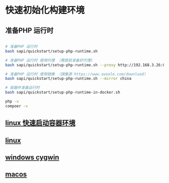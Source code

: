 # 快速初始化构建环境

## 准备PHP 运行时

```bash

# 准备PHP 运行时
bash sapi/quickstart/setup-php-runtime.sh

# 准备PHP 运行时 使用代理 （需提前准备好代理)
bash sapi/quickstart/setup-php-runtime.sh --proxy http://192.168.3.26:8015

# 准备PHP 运行时 使用镜像 （镜像源 https://www.swoole.com/download）
bash sapi/quickstart/setup-php-runtime.sh --mirror china

# 容器中准备运行时
bash sapi/quickstart/setup-php-runtime-in-docker.sh

php -v
compoer -v


```

## [linux 快速启动容器环境](linux/README.md)

## [linux](../../docs/linux.md)

## [windows cygwin](../../docs/Cygwin.md)

## [macos ](../../docs/macOS.md)


